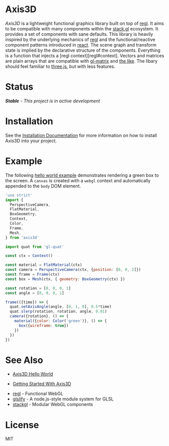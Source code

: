 Axis3D
======

*Axis3D* is a lightweight functional graphics library built on top of
[regl][regl]. It aims to be compatible with many components within the
[stack.gl](http://stack.gl) ecosystem. It provides a set of components
with sane defaults. This library is heavily inspired by the underlying
mechanics of [regl][regl] and the functional/reactive component patterns
introduced in [react](https://github.com/facebook/react). The scene
graph and transform state is implied by the declarative structure of the
components. Everything is a function that injects a
[regl context][regl#context]. Vectors and matrices are plain arrays that are
compatible with [gl-matrix](https://github.com/toji/gl-matrix) and
[the like](https://www.npmjs.com/search?q=gl-matrix). The libary should
feel familiar to [three.js](https://github.com/mrdoob/three.js), but
with less features.

# Status

***Stable*** - *This project is in active development*

# Installation

See the [Installation Documentation](doc/install.md) for more
information on how to install Axis3D into your project.

# Example

The following [hello world example](doc/hello-world.md) demonstrates rendering a
green box to the screen. A `canvas` is created with a `webgl` context and
automatically appended to the `body` DOM element.

```js
'use strict'
import {
  PerspectiveCamera,
  FlatMaterial,
  BoxGeometry,
  Context,
  Color,
  Frame,
  Mesh,
} from 'axis3d'

import quat from 'gl-quat'

const ctx = Context()

const material = FlatMaterial(ctx)
const camera = PerspectiveCamera(ctx, {position: [0, 0, 2]})
const frame = Frame(ctx)
const box = Mesh(ctx, { geometry: BoxGeometry(ctx) })

const rotation = [0, 0, 0, 1]
const angle = [0, 0, 0, 1]

frame(({time}) => {
  quat.setAxisAngle(angle, [0, 1, 0], 0.5*time)
  quat.slerp(rotation, rotation, angle, 0.01)
  camera({rotation}, () => {
    material({color: Color('green')}, () => {
      box({wireframe: true})
    })
  })
})
```

# See Also

* [Axis3D Hello World](doc/hello-world.md)
- [Getting Started With Axis3D](doc/getting-started.md)
* [regl][regl] - Functional WebGL
* [glslify][glslify] - A node.js-style module system for GLSL
* [stackgl][stackgl] - Modular WebGL components

# License

MIT

[regl]: https://github.com/regl-project/regl
[stackgl]: https://github.com/stackgl
[glslify]: https://github.com/stackgl/glslify
